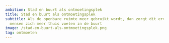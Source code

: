 ```yaml
---
ambition: Stad en buurt als ontmoetingsplek
title: Stad en buurt als ontmoetingsplek
subtitle: Als de openbare ruimte meer gebruikt wordt, dan zorgt dit ervoor dat
  mensen zich meer thuis voelen in de buurt
image: /stad-en-buurt-als-ontmoetingsplek.png
tag: ontmoeten
---
```

